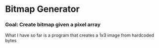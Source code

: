 # Bitmap Generator

### Goal: Create bitmap given a pixel array

What I have so far is a program that creates a 1x3 image from hardcoded bytes
